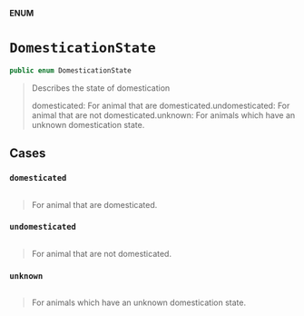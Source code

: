 **ENUM**

# `DomesticationState`

```swift
public enum DomesticationState
```

> Describes the state of domestication
>
> <List-Bullet><Item><Para>domesticated: For animal that are domesticated.</Para></Item><Item><Para>undomesticated: For animal that are not domesticated.</Para></Item><Item><Para>unknown: For animals which have an unknown domestication state.</Para></Item></List-Bullet>

## Cases
### `domesticated`

```swift

```

> For animal that are domesticated.
>
>

### `undomesticated`

```swift

```

> For animal that are not domesticated.
>
>

### `unknown`

```swift

```

> For animals which have an unknown domestication state.
>
>
